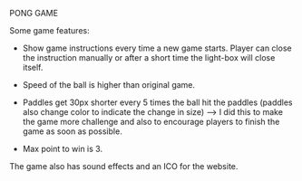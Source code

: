 PONG GAME

Some game features:
  - Show game instructions every time a new game starts. Player can close the instruction manually or after a short time the light-box will close itself.

  -  Speed of the ball is higher than original game.

  - Paddles get 30px shorter every 5 times the ball hit the paddles (paddles also change color to indicate the change in size) 
--> I did this to make the game more challenge and also to encourage players to finish the game as soon as possible.

  - Max point to win is 3.

The game also has sound effects and an ICO for the website.
